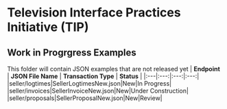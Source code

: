 # Television Interface Practices Initiative (TIP)
## Work in Progrgress Examples

This folder will contain JSON examples that are not released yet
| **Endpoint** | **JSON File Name** | **Transaction Type** | **Status** |
|:---|:---:|:---:|:---:|
|seller/logtimes|SellerLogtimesNew.json|New|In Progress|
|seller/invoices|SellerInvoiceNew.json|New|Under Construction|
|seller/proposals|SellerProposalNew.json|New|Review|


